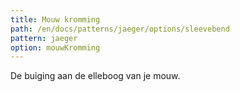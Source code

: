 ```yaml
---
title: Mouw kromming
path: /en/docs/patterns/jaeger/options/sleevebend
pattern: jaeger
option: mouwKromming
---
```


De buiging aan de elleboog van je mouw.